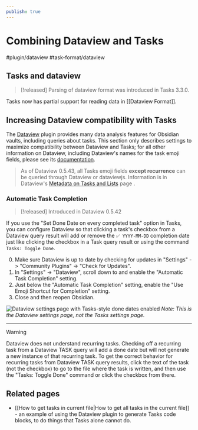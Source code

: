```yaml
---
publish: true
---
```


# Combining Dataview and Tasks

<span class="related-pages">#plugin/dataview #task-format/dataview </span>

## Tasks and dataview

> [!released]
> Parsing of dataview format was introduced in Tasks 3.3.0.

Tasks now has partial support for reading data in [[Dataview Format]].

## Increasing Dataview compatibility with Tasks

The [Dataview](https://github.com/blacksmithgu/obsidian-dataview) plugin provides many data analysis features for Obsidian vaults, including queries about tasks.
This section only describes settings to maximize compatibility between Dataview and Tasks; for all other information on Dataview, including Dataview's names for the task emoji fields,
please see its [documentation](https://blacksmithgu.github.io/obsidian-dataview/data-annotation/#tasks).

> As of Dataview 0.5.43, all Tasks emoji fields **except recurrence** can be queried through Dataview or dataviewjs. Information is in Dataview's [Metadata on Tasks and Lists](https://blacksmithgu.github.io/obsidian-dataview/annotation/metadata-tasks/) page .

### Automatic Task Completion

> [!released]
Introduced in Dataview 0.5.42

If you use the "Set Done Date on every completed task" option in Tasks, you can configure Dataview so that clicking a task's checkbox from a Dataview query result will add or remove the `✅ YYYY-MM-DD` completion date just like clicking the checkbox in a Task query result or using the command `Tasks: Toggle Done`.

0. Make sure Dataview is up to date by checking for updates in "Settings" -> "Community Plugins" -> "Check for Updates".
1. In "Settings" -> "Dataview", scroll down to and enable the "Automatic Task Completion" setting.
2. Just below the "Automatic Task Completion" setting, enable the "Use Emoji Shortcut for Completion" setting.
3. Close and then reopen Obsidian.

![Dataview settings page with Tasks-style done dates enabled](../images/dataview-settings.png)
_Note: This is the Dataview settings page, not the Tasks settings page._

---

> [!warning]
> Dataview does not understand recurring tasks. Checking off a recurring task from a Dataview TASK query will add a done date but will not generate a new instance of that recurring task.
To get the correct behavior for recurring tasks from Dataview TASK query results, click the text of the task (not the checkbox) to go to the file where the task is written,
and then use the "Tasks: Toggle Done" command or click the checkbox from there.

## Related pages

- [[How to get tasks in current file|How to get all tasks in the current file]] - an example of using the Dataview plugin to generate Tasks code blocks, to do things that Tasks alone cannot do.
